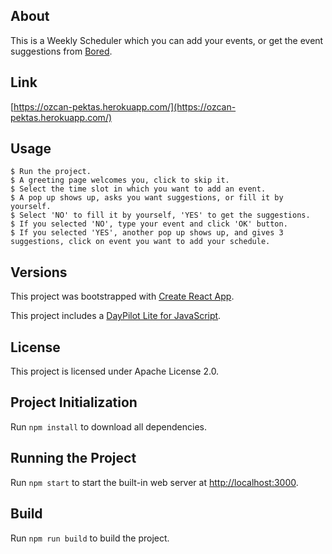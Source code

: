 ## About
This is a Weekly Scheduler which you can add your events, or get the event suggestions from [Bored](https://www.boredapi.com/). 

## Link
[https://ozcan-pektas.herokuapp.com/](https://ozcan-pektas.herokuapp.com/)
## Usage
```
$ Run the project.
$ A greeting page welcomes you, click to skip it.
$ Select the time slot in which you want to add an event.
$ A pop up shows up, asks you want suggestions, or fill it by yourself.
$ Select 'NO' to fill it by yourself, 'YES' to get the suggestions.
$ If you selected 'NO', type your event and click 'OK' button.
$ If you selected 'YES', another pop up shows up, and gives 3 suggestions, click on event you want to add your schedule. 
```

## Versions

This project was bootstrapped with [Create React App](https://github.com/facebook/create-react-app).

This project includes a [DayPilot Lite for JavaScript](https://javascript.daypilot.org/open-source/).

## License

This project is licensed under Apache License 2.0.

## Project Initialization

Run `npm install` to download all dependencies.

## Running the Project

Run `npm start` to start the built-in web server at [http://localhost:3000](http://localhost:3000).

## Build

Run `npm run build` to build the project.

